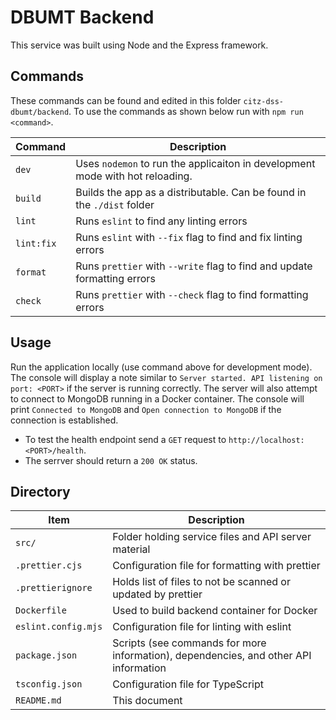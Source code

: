 # DBUMT Backend

This service was built using Node and the Express framework.

## Commands

These commands can be found and edited in this folder `citz-dss-dbumt/backend`. To use the commands as shown below run with `npm run <command>`.

| Command    | Description                                                              |
| ---------- | ------------------------------------------------------------------------ |
| `dev`      | Uses `nodemon` to run the applicaiton in development mode with hot reloading. |
| `build`    | Builds the app as a distributable. Can be found in the `./dist` folder   |
| `lint`     | Runs `eslint` to find any linting errors                                 |
| `lint:fix` | Runs `eslint` with `--fix` flag to find and fix linting errors           |
| `format`   | Runs `prettier` with `--write` flag to find and update formatting errors |
| `check`    | Runs `prettier` with `--check` flag to find formatting errors            |

## Usage

Run the application locally (use command above for development mode). The console will display a note similar to `Server started. API listening on port: <PORT>` if the server is running correctly. The server will also attempt to connect to MongoDB running in a Docker container. The console will print `Connected to MongoDB` and `Open connection to MongoDB` if the connection is established.
- To test the health endpoint send a `GET` request to `http://localhost:<PORT>/health`.
- The serrver should return a `200 OK` status.

## Directory

| Item                       | Description                                                                          |
| -------------------------- | ------------------------------------------------------------------------------------ |
|  `src/`                    | Folder holding service files and API server material                                 |
| `.prettier.cjs`            | Configuration file for formatting with prettier                                      |
| `.prettierignore`          | Holds list of files to not be scanned or updated by prettier                         |
| `Dockerfile`               | Used to build backend container for Docker                                           |
| `eslint.config.mjs`        | Configuration file for linting with eslint                                           |
| `package.json`             | Scripts (see commands for more information), dependencies, and other API information |
| `tsconfig.json`            | Configuration file for TypeScript                                                    |
| `README.md`                | This document                                                                        |
